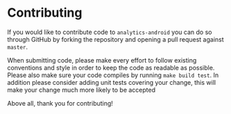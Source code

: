Contributing
============

If you would like to contribute code to `analytics-android` you can do so through
GitHub by forking the repository and opening a pull request against `master`.

When submitting code, please make every effort to follow existing conventions
and style in order to keep the code as readable as possible. Please also make
sure your code compiles by running `make build test`. In addition please consider adding
unit tests covering your change, this will make your change much more likely to be accepted

Above all, thank you for contributing!
